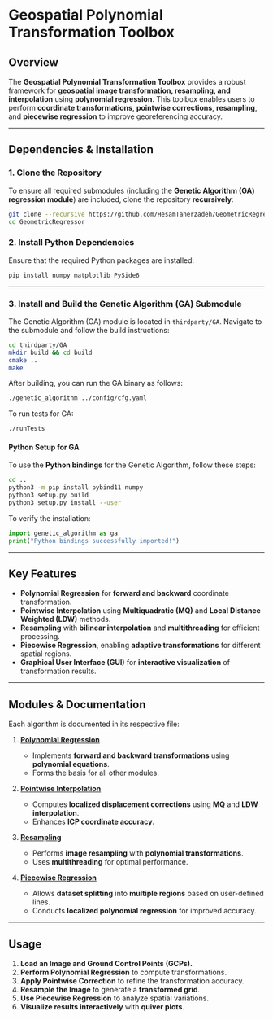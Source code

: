 # **Geospatial Polynomial Transformation Toolbox**

## **Overview**
The **Geospatial Polynomial Transformation Toolbox** provides a robust framework for **geospatial image transformation, resampling, and interpolation** using **polynomial regression**. This toolbox enables users to perform **coordinate transformations**, **pointwise corrections**, **resampling**, and **piecewise regression** to improve georeferencing accuracy.

---

## **Dependencies & Installation**

### **1. Clone the Repository**
To ensure all required submodules (including the **Genetic Algorithm (GA) regression module**) are included, clone the repository **recursively**:

```bash
git clone --recursive https://github.com/HesamTaherzadeh/GeometricRegressor.git
cd GeometricRegressor
```

### **2. Install Python Dependencies**
Ensure that the required Python packages are installed:

```bash
pip install numpy matplotlib PySide6
```

---

### **3. Install and Build the Genetic Algorithm (GA) Submodule**
The Genetic Algorithm (GA) module is located in `thirdparty/GA`. Navigate to the submodule and follow the build instructions:

```bash
cd thirdparty/GA
mkdir build && cd build
cmake ..
make
```

After building, you can run the GA binary as follows:

```bash
./genetic_algorithm ../config/cfg.yaml
```

To run tests for GA:

```bash
./runTests
```

#### **Python Setup for GA**
To use the **Python bindings** for the Genetic Algorithm, follow these steps:

```bash
cd ..
python3 -m pip install pybind11 numpy
python3 setup.py build
python3 setup.py install --user
```

To verify the installation:

```python
import genetic_algorithm as ga
print("Python bindings successfully imported!")
```

---

## **Key Features**
- **Polynomial Regression** for **forward and backward** coordinate transformation.
- **Pointwise Interpolation** using **Multiquadratic (MQ)** and **Local Distance Weighted (LDW)** methods.
- **Resampling** with **bilinear interpolation** and **multithreading** for efficient processing.
- **Piecewise Regression**, enabling **adaptive transformations** for different spatial regions.
- **Graphical User Interface (GUI)** for **interactive visualization** of transformation results.

---

## **Modules & Documentation**
Each algorithm is documented in its respective file:

1. **[Polynomial Regression](docs/regress.md)**  
   - Implements **forward and backward transformations** using **polynomial equations**.  
   - Forms the basis for all other modules.

2. **[Pointwise Interpolation](docs/pointwise.md)**  
   - Computes **localized displacement corrections** using **MQ** and **LDW interpolation**.  
   - Enhances **ICP coordinate accuracy**.

3. **[Resampling](docs/resampling.md)**  
   - Performs **image resampling** with **polynomial transformations**.  
   - Uses **multithreading** for optimal performance.

4. **[Piecewise Regression](docs/piecewise.md)**  
   - Allows **dataset splitting** into **multiple regions** based on user-defined lines.  
   - Conducts **localized polynomial regression** for improved accuracy.

---

## **Usage**
1. **Load an Image and Ground Control Points (GCPs).**
2. **Perform Polynomial Regression** to compute transformations.
3. **Apply Pointwise Correction** to refine the transformation accuracy.
4. **Resample the Image** to generate a **transformed grid**.
5. **Use Piecewise Regression** to analyze spatial variations.
6. **Visualize results interactively** with **quiver plots**.
